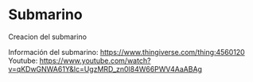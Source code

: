 # Submarino
Creacion del submarino

Información del submarino: https://www.thingiverse.com/thing:4560120
Youtube: https://www.youtube.com/watch?v=qKDwGNWA61Y&lc=UgzMRD_zn0l84W66PWV4AaABAg
